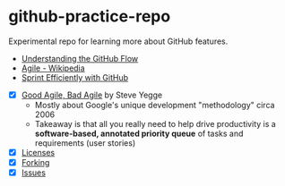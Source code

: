 # github-practice-repo
Experimental repo for learning more about GitHub features.

- <a href="https://guides.github.com/introduction/flow/">Understanding the GitHub Flow</a>
- <a href="https://en.wikipedia.org/wiki/Agile_software_development">Agile - Wikipedia</a>
- <a href="http://red-badger.com/blog/2013/08/15/sprint-efficiently-with-github/">Sprint Efficiently with GitHub</a>
- [x] <a href="http://steve-yegge.blogspot.com/2006/09/good-agile-bad-agile_27.html">Good Agile, Bad Agile</a> by Steve Yegge
  - Mostly about Google's unique development "methodology" circa 2006
  - Takeaway is that all you really need to help drive productivity is a **software-based, annotated priority queue** of tasks and requirements (user stories)
- [x] [Licenses](http://choosealicense.com/)
- [x] [Forking](https://help.github.com/articles/fork-a-repo/)
- [x] [Issues](https://guides.github.com/features/issues/)
